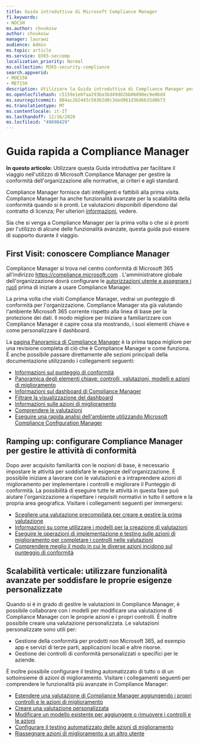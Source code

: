 ```yaml
---
title: Guida introduttiva di Microsoft Compliance Manager
f1.keywords:
- NOCSH
ms.author: chvukosw
author: chvukosw
manager: laurawi
audience: Admin
ms.topic: article
ms.service: O365-seccomp
localization_priority: Normal
ms.collection: M365-security-compliance
search.appverid:
- MOE150
- MET150
description: Utilizzare la Guida introduttiva di Compliance Manager per facilitare il percorso di comprensione, ottenere la configurazione e l'utilizzo di Compliance Manager.
ms.openlocfilehash: c5159e1e6faa293ba3bd49d82bb06898ec9e0bdd
ms.sourcegitcommit: 884ac262443c50362d0c3ded961d36d6b15d8b73
ms.translationtype: MT
ms.contentlocale: it-IT
ms.lasthandoff: 12/16/2020
ms.locfileid: "49698429"
---
```

# <a name="compliance-manager-quickstart"></a>Guida rapida a Compliance Manager

**In questo articolo:** Utilizzare questa Guida introduttiva per facilitare il viaggio nell'utilizzo di Microsoft Compliance Manager per gestire la conformità dell'organizzazione alle normative, ai criteri e agli standard.

Compliance Manager fornisce dati intelligenti e fattibili alla prima visita. Compliance Manager ha anche funzionalità avanzate per la scalabilità della conformità quando si è pronti. Le valutazioni disponibili dipendono dal contratto di licenza; Per ulteriori [informazioni](https://go.microsoft.com/fwlink/?linkid=2132371), vedere.

Sia che si venga a Compliance Manager per la prima volta o che si è pronti per l'utilizzo di alcune delle funzionalità avanzate, questa guida può essere di supporto durante il viaggio.

## <a name="first-visit-get-to-know-compliance-manager"></a>First Visit: conoscere Compliance Manager

Compliance Manager si trova nel centro conformità di Microsoft 365 all'indirizzo https://compliance.microsoft.com . L'amministratore globale dell'organizzazione dovrà configurare le [autorizzazioni utente e assegnare i ruoli](compliance-manager-setup.md#set-user-permissions-and-assign-roles) prima di iniziare a usare Compliance Manager.

La prima volta che visiti Compliance Manager, vedrai un punteggio di conformità per l'organizzazione. Compliance Manager sta già valutando l'ambiente Microsoft 365 corrente rispetto alla linea di base per la protezione dei dati. Il modo migliore per iniziare a familiarizzare con Compliance Manager è capire cosa sta mostrando, i suoi elementi chiave e come personalizzare il dashboard.

La [pagina Panoramica di Compliance Manager](compliance-manager.md) è la prima tappa migliore per una revisione completa di ciò che è Compliance Manager e come funziona. È anche possibile passare direttamente alle sezioni principali della documentazione utilizzando i collegamenti seguenti:

- [Informazioni sul punteggio di conformità](compliance-manager.md#understanding-your-compliance-score)
- [Panoramica degli elementi chiave: controlli, valutazioni, modelli e azioni di miglioramento](compliance-manager.md#key-elements-controls-assessments-templates-improvement-actions)
- [Informazioni sul dashboard di Compliance Manager](compliance-manager-setup.md#understand-the-compliance-manager-dashboard)
- [Filtrare la visualizzazione del dashboard](compliance-manager-setup.md#filtering-your-dashboard-view)
- [Informazioni sulle azioni di miglioramento](compliance-manager-setup.md#improvement-actions-page)
- [Comprendere le valutazioni](compliance-manager.md#assessments)
- [Eseguire una rapida analisi dell'ambiente utilizzando Microsoft Compliance Configuration Manager](compliance-manager-mcca.md)

## <a name="ramping-up-configure-compliance-manager-to-manage-your-compliance-activities"></a>Ramping up: configurare Compliance Manager per gestire le attività di conformità

Dopo aver acquisito familiarità con le nozioni di base, è necessario impostare le attività per soddisfare le esigenze dell'organizzazione. È possibile iniziare a lavorare con le valutazioni e a intraprendere azioni di miglioramento per implementare i controlli e migliorare il Punteggio di conformità. La possibilità di eseguire tutte le attività in questa fase può aiutare l'organizzazione a rispettare i requisiti normativi in tutto il settore e la propria area geografica. Visitare i collegamenti seguenti per immergersi:

- [Scegliere una valutazione precompilata per creare e gestire la prima valutazione](compliance-manager-assessments.md)
- [Informazioni su come utilizzare i modelli per la creazione di valutazioni](compliance-manager-templates.md)
- [Eseguire le operazioni di implementazione e testing sulle azioni di miglioramento per completare i controlli nelle valutazioni](compliance-manager-improvement-actions.md)
- [Comprendere meglio il modo in cui le diverse azioni incidono sul punteggio di conformità](compliance-score-calculation.md)

## <a name="scaling-up-use-advanced-functionality-to-meet-your-custom-needs"></a>Scalabilità verticale: utilizzare funzionalità avanzate per soddisfare le proprie esigenze personalizzate

Quando si è in grado di gestire le valutazioni in Compliance Manager, è possibile collaborare con i modelli per modificare una valutazione di Compliance Manager con le proprie azioni e i propri controlli. È inoltre possibile creare una valutazione personalizzata. Le valutazioni personalizzate sono utili per:

- Gestione della conformità per prodotti non Microsoft 365, ad esempio app e servizi di terze parti, applicazioni locali e altre risorse.
- Gestione dei controlli di conformità personalizzati o specifici per le aziende.

È inoltre possibile configurare il testing automatizzato di tutto o di un sottoinsieme di azioni di miglioramento. Visitare i collegamenti seguenti per comprendere le funzionalità più avanzate in Compliance Manager:

- [Estendere una valutazione di Compliance Manager aggiungendo i propri controlli e le azioni di miglioramento](compliance-manager-assessments.md#extend-a-pre-built-assessment)
- [Creare una valutazione personalizzata](compliance-manager-assessments.md#create-your-own-custom-assessment)
- [Modificare un modello esistente per aggiungere o rimuovere i controlli e le azioni](compliance-manager-templates.md#modify-a-template)
- [Configurare il testing automatizzato delle azioni di miglioramento](compliance-manager-setup.md#set-up-automated-testing)
- [Riassegnare azioni di miglioramento a un altro utente](compliance-manager-setup.md#reassign-improvement-actions-to-another-user)

